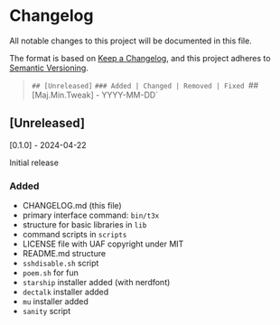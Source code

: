 # Changelog

All notable changes to this project will be documented in this file.

The format is based on [Keep a Changelog](https://keepachangelog.com/en/1.1.0/),
and this project adheres to [Semantic Versioning](https://semver.org/spec/v2.0.0.html).

> `## [Unreleased]`
> `### Added | Changed | Removed | Fixed
> `## [Maj.Min.Tweak] - YYYY-MM-DD`

## [Unreleased]

[0.1.0] - 2024-04-22

Initial release 

### Added
- CHANGELOG.md (this file)
- primary interface command: `bin/t3x`
- structure for basic libraries in `lib`
- command scripts in `scripts`
- LICENSE file with UAF copyright under MIT
- README.md structure
- `sshdisable.sh` script
- `poem.sh` for fun
- `starship` installer added (with nerdfont)
- `dectalk` installer added
- `mu` installer added
- `sanity` script
